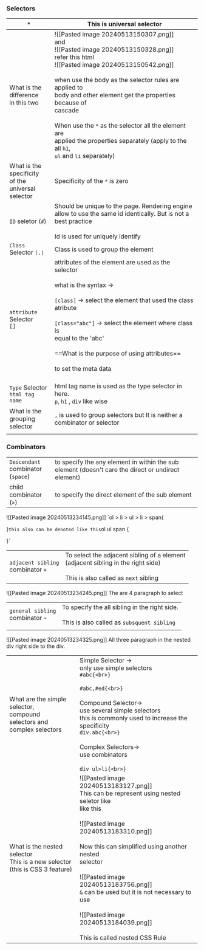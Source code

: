 

### Selectors

| `*`                                                      | This is universal selector                                                                                                                                                                                                                                                                                                                                                                                                               |
| -------------------------------------------------------- | ---------------------------------------------------------------------------------------------------------------------------------------------------------------------------------------------------------------------------------------------------------------------------------------------------------------------------------------------------------------------------------------------------------------------------------------- |
| What is the difference <br>in this two                   | ![[Pasted image 20240513150307.png]]<br>and<br>![[Pasted image 20240513150328.png]]<br>refer this html<br>![[Pasted image 20240513150542.png]]<br><br>when use the body as the selector rules are applied to <br>body and other element get the properties because of<br>cascade<br><br>When use the `*` as the selector all the element are <br>applied the properties separately (apply to the all `h1`, <br>`ul` and `li` separately) |
| What is the specificity <br>of the universal<br>selector | Specificity of the `*` is zero                                                                                                                                                                                                                                                                                                                                                                                                           |
| `ID` seletor (`#`)                                       | Should be unique to the page. Rendering engine allow to use the same id identically. But is not a best practice<br><br>Id is used for uniquely identify<br>                                                                                                                                                                                                                                                                              |
| `Class` Selector `(.)`                                   | Class is used to group the element                                                                                                                                                                                                                                                                                                                                                                                                       |
| `attribute` Selector<br>`[]`                             | attributes of the element are used as the selector<br><br>what is the syntax -><br><br>`[class]` -> select the element that used the class atribute<br><br>`[class="abc"]` -> select the element where class is <br>equal to the 'abc'<br><br>==What is the purpose of using attributes==<br><br>to set the meta data<br><br>                                                                                                            |
| `Type`  Selector<br>`html tag name`                      | html tag name is used as the type selector in here.<br>`p`, `h1` , `div` like wise                                                                                                                                                                                                                                                                                                                                                       |
| What is the grouping <br>selector                        | `,` is used to group selectors but It is neither a <br>combinator or selector                                                                                                                                                                                                                                                                                                                                                            |
|                                                          |                                                                                                                                                                                                                                                                                                                                                                                                                                          |

### Combinators

|                                         |                                                                                                    |
| --------------------------------------- | -------------------------------------------------------------------------------------------------- |
| `Descendant`<br>combinator<br>(`space`) | to specify the any element in within the sub element (doesn't care the direct or undirect element) |
| child combinator <br>(`>`)              | to specify the direct element of the sub element                                                   |

![[Pasted image 20240513234145.png]]
`ol > li > ul > li > span{

}`
this also can be denoted like this
`ol ul span {

}`

|                                      |                                                                                                                                  |
| ------------------------------------ | -------------------------------------------------------------------------------------------------------------------------------- |
| `adjacent sibling`<br>combinator `+` | To select the adjacent sibling of a element<br>(adjacent sibling in the right side)<br><br>This is also called as `next` sibling |
![[Pasted image 20240513234245.png]]
The are 4 paragraph to select


|                                     |                                                                                                 |
| ----------------------------------- | ----------------------------------------------------------------------------------------------- |
| `general sibling`<br>combinator `~` | To specify the all sibling in the right side.<br><br>This is also called as `subsquent sibling` |
|                                     |                                                                                                 |
![[Pasted image 20240513234325.png]]
All three paragraph in the nested div right side to the div.

|                                                                                   |                                                                                                                                                                                                                                                                                                                                                                                                   |
| --------------------------------------------------------------------------------- | ------------------------------------------------------------------------------------------------------------------------------------------------------------------------------------------------------------------------------------------------------------------------------------------------------------------------------------------------------------------------------------------------- |
| What are the simple selector,<br>compound <br>selectors and <br>complex selectors | Simple Selector -><br>only use simple selectors<br>`#abc{<br>}`<br><br>`#abc,#ed{<br>}`<br><br>Compound Selector-><br>use several simple selectors<br>this is commonly used to increase the specificity<br>`div.abc{<br>}`<br><br>Complex Selectors-><br>use combinators<br><br>`div ul>li{<br>}`                                                                                                 |
| What is the nested selector<br>This is a new selector<br>(this is CSS 3 feature)  | ![[Pasted image 20240513183127.png]]<br>This can be represent using nested seletor like <br>like this<br><br>![[Pasted image 20240513183310.png]]<br><br>Now this can simplified using another nested<br>selector<br><br>![[Pasted image 20240513183756.png]]<br>`&` can be used but it is not necessary to use<br><br>![[Pasted image 20240513184039.png]]<br><br>This is called nested CSS Rule |

